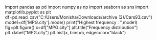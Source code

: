 import pandas as pd
import numpy as np
import seaborn as sns
import matplotlib.pyplot as plt
df=pd.read_csv("C:/Users/Monisha/Downloads/archive (2)/Cars93.csv")
mode1=df['MPG.city'].mode()
print("Highest frequency : ",mode1)
fig=plt.figure()
x=df["MPG.city"]
plt.title("Frequency distribution")
plt.xlabel("MPG.city")
plt.hist(x, bins=5, edgecolor="black")
